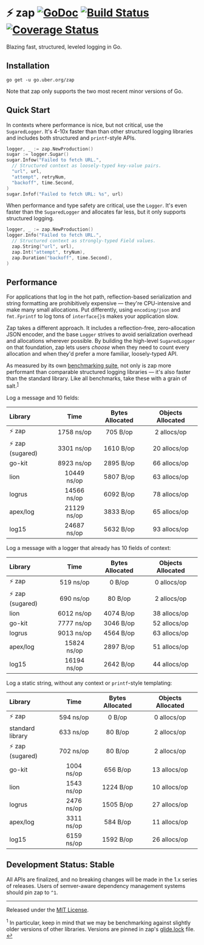 # :zap: zap [![GoDoc][doc-img]][doc] [![Build Status][ci-img]][ci] [![Coverage Status][cov-img]][cov]

Blazing fast, structured, leveled logging in Go.

## Installation

`go get -u go.uber.org/zap`

Note that zap only supports the two most recent minor versions of Go.

## Quick Start

In contexts where performance is nice, but not critical, use the
`SugaredLogger`. It's 4-10x faster than than other structured logging libraries
and includes both structured and `printf`-style APIs.

```go
logger, _ := zap.NewProduction()
sugar := logger.Sugar()
sugar.Infow("Failed to fetch URL.",
  // Structured context as loosely-typed key-value pairs.
  "url", url,
  "attempt", retryNum,
  "backoff", time.Second,
)
sugar.Infof("Failed to fetch URL: %s", url)
```

When performance and type safety are critical, use the `Logger`. It's even faster than
the `SugaredLogger` and allocates far less, but it only supports structured logging.

```go
logger, _ := zap.NewProduction()
logger.Info("Failed to fetch URL.",
  // Structured context as strongly-typed Field values.
  zap.String("url", url),
  zap.Int("attempt", tryNum),
  zap.Duration("backoff", time.Second),
)
```

## Performance

For applications that log in the hot path, reflection-based serialization and
string formatting are prohibitively expensive &mdash; they're CPU-intensive and
make many small allocations. Put differently, using `encoding/json` and
`fmt.Fprintf` to log tons of `interface{}`s makes your application slow.

Zap takes a different approach. It includes a reflection-free, zero-allocation
JSON encoder, and the base `Logger` strives to avoid serialization overhead and
allocations wherever possible. By building the high-level `SugaredLogger` on
that foundation, zap lets users *choose* when they need to count every
allocation and when they'd prefer a more familiar, loosely-typed API.

As measured by its own [benchmarking suite][], not only is zap more performant
than comparable structured logging libraries &mdash; it's also faster than the
standard library. Like all benchmarks, take these with a grain of salt.<sup
id="anchor-versions">[1](#footnote-versions)</sup>

Log a message and 10 fields:

| Library | Time | Bytes Allocated | Objects Allocated |
| :--- | :---: | :---: | :---: |
| :zap: zap | 1758 ns/op | 705 B/op | 2 allocs/op |
| :zap: zap (sugared) | 3301 ns/op | 1610 B/op | 20 allocs/op |
| go-kit | 8923 ns/op | 2895 B/op | 66 allocs/op |
| lion | 10449 ns/op | 5807 B/op | 63 allocs/op |
| logrus | 14566 ns/op | 6092 B/op | 78 allocs/op |
| apex/log | 21129 ns/op | 3833 B/op | 65 allocs/op |
| log15 | 24687 ns/op | 5632 B/op | 93 allocs/op |

Log a message with a logger that already has 10 fields of context:

| Library | Time | Bytes Allocated | Objects Allocated |
| :--- | :---: | :---: | :---: |
| :zap: zap | 519 ns/op | 0 B/op | 0 allocs/op |
| :zap: zap (sugared) | 690 ns/op | 80 B/op | 2 allocs/op |
| lion | 6012 ns/op | 4074 B/op | 38 allocs/op |
| go-kit | 7777 ns/op | 3046 B/op | 52 allocs/op |
| logrus | 9013 ns/op | 4564 B/op | 63 allocs/op |
| apex/log | 15824 ns/op | 2897 B/op | 51 allocs/op |
| log15 | 16194 ns/op | 2642 B/op | 44 allocs/op |

Log a static string, without any context or `printf`-style templating:

| Library | Time | Bytes Allocated | Objects Allocated |
| :--- | :---: | :---: | :---: |
| :zap: zap | 594 ns/op | 0 B/op | 0 allocs/op |
| standard library | 633 ns/op | 80 B/op | 2 allocs/op |
| :zap: zap (sugared) | 702 ns/op | 80 B/op | 2 allocs/op |
| go-kit | 1004 ns/op | 656 B/op | 13 allocs/op |
| lion | 1543 ns/op | 1224 B/op | 10 allocs/op |
| logrus | 2476 ns/op | 1505 B/op | 27 allocs/op |
| apex/log | 3311 ns/op | 584 B/op | 11 allocs/op |
| log15 | 6159 ns/op | 1592 B/op | 26 allocs/op |

## Development Status: Stable
All APIs are finalized, and no breaking changes will be made in the 1.x series
of releases. Users of semver-aware dependency management systems should pin zap
to `^1`.

<hr>

Released under the [MIT License](LICENSE.txt).

<sup id="footnote-versions">1</sup> In particular, keep in mind that we may be
benchmarking against slightly older versions of other libraries. Versions are
pinned in zap's [glide.lock][] file. [↩](#anchor-versions)

[doc-img]: https://godoc.org/go.uber.org/zap?status.svg
[doc]: https://godoc.org/go.uber.org/zap
[ci-img]: https://travis-ci.org/uber-go/zap.svg?branch=master
[ci]: https://travis-ci.org/uber-go/zap
[cov-img]: https://coveralls.io/repos/github/uber-go/zap/badge.svg?branch=master
[cov]: https://coveralls.io/github/uber-go/zap?branch=master
[benchmarking suite]: https://github.com/uber-go/zap/tree/master/benchmarks
[glide.lock]: https://github.com/uber-go/zap/blob/master/glide.lock
